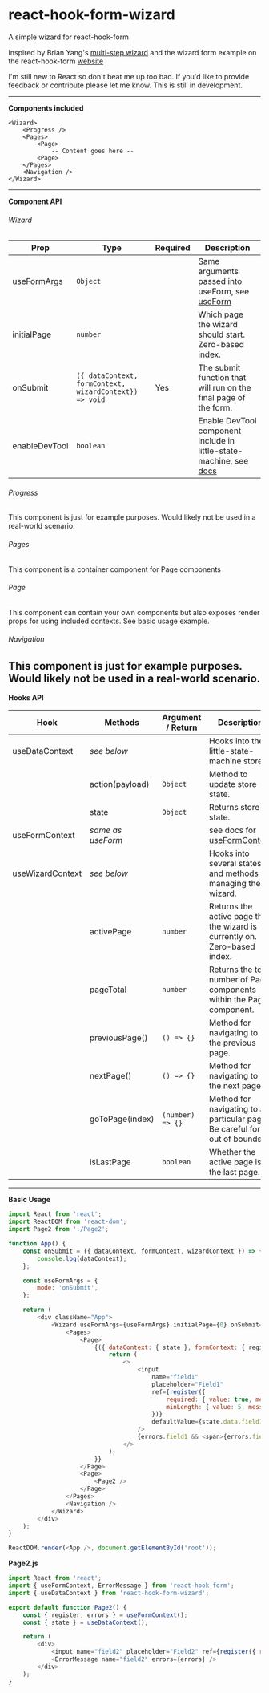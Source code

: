 # react-hook-form-wizard

A simple wizard for react-hook-form

Inspired by Brian Yang's [multi-step wizard](https://github.com/brianyang/react-hooks-multi-step-wizard) and the wizard form example on the react-hook-form [website](https://react-hook-form.com/advanced-usage#WizardFormFunnel)

I'm still new to React so don't beat me up too bad.
If you'd like to provide feedback or contribute please let me know.
This is still in development.

---

**Components included**

```
<Wizard>
    <Progress />
    <Pages>
        <Page>
            -- Content goes here --
        <Page>
    </Pages>
    <Navigation />
</Wizard>
```

---

**Component API**

###### Wizard

| Prop          | Type                                                   | Required | Description                                                                                                                         |
| ------------- | ------------------------------------------------------ | -------- | ----------------------------------------------------------------------------------------------------------------------------------- |
| useFormArgs   | `Object`                                               |          | Same arguments passed into useForm, see [useForm](https://react-hook-form.com/api#useForm)                                          |
| initialPage   | `number`                                               |          | Which page the wizard should start. Zero-based index.                                                                               |
| onSubmit      | `({ dataContext, formContext, wizardContext}) => void` | Yes      | The submit function that will run on the final page of the form.                                                                    |
| enableDevTool | `boolean`                                              |          | Enable DevTool component include in little-state-machine, see [docs](https://github.com/bluebill1049/little-state-machine#-example) |

###### Progress

This component is just for example purposes. Would likely not be used in a real-world scenario.

###### Pages

This component is a container component for Page components

###### Page

This component can contain your own components but also exposes render props for using included contexts. See basic usage example.

###### Navigation

## This component is just for example purposes. Would likely not be used in a real-world scenario.

**Hooks API**

| Hook             | Methods           | Argument / Return | Description                                                                   |
| ---------------- | ----------------- | ----------------- | ----------------------------------------------------------------------------- |
| useDataContext   | _see below_       |                   | Hooks into the little-state-machine store.                                    |
|                  | action(payload)   | `Object`          | Method to update store state.                                                 |
|                  | state             | `Object`          | Returns store state.                                                          |
| useFormContext   | _same as useForm_ |                   | see docs for [useFormContext](https://react-hook-form.com/api#useFormContext) |
| useWizardContext | _see below_       |                   | Hooks into several states and methods for managing the wizard.                |
|                  | activePage        | `number`          | Returns the active page that the wizard is currently on. Zero-based index.    |
|                  | pageTotal         | `number`          | Returns the total number of Page components within the Pages component.       |
|                  | previousPage()    | `() => {}`        | Method for navigating to the previous page.                                   |
|                  | nextPage()        | `() => {}`        | Method for navigating to the next page.                                       |
|                  | goToPage(index)   | `(number) => {}`  | Method for navigating to a particular page. Be careful for out of bounds.     |
|                  | isLastPage        | `boolean`         | Whether the active page is the last page.                                     |

---

**Basic Usage**

```javascript
import React from 'react';
import ReactDOM from 'react-dom';
import Page2 from './Page2';

function App() {
    const onSubmit = ({ dataContext, formContext, wizardContext }) => {
        console.log(dataContext);
    };

    const useFormArgs = {
        mode: 'onSubmit',
    };

    return (
        <div className="App">
            <Wizard useFormArgs={useFormArgs} initialPage={0} onSubmit={onSubmit} enableDevTool={true}>
                <Pages>
                    <Page>
                        {({ dataContext: { state }, formContext: { register, errors }, wizardContext }) => {
                            return (
                                <>
                                    <input
                                        name="field1"
                                        placeholder="Field1"
                                        ref={register({
                                            required: { value: true, message: 'Required' },
                                            minLength: { value: 5, message: 'Please enter at least 5 characters' },
                                        })}
                                        defaultValue={state.data.field1}
                                    />
                                    {errors.field1 && <span>{errors.field1.message}</span>}
                                </>
                            );
                        }}
                    </Page>
                    <Page>
                        <Page2 />
                    </Page>
                </Pages>
                <Navigation />
            </Wizard>
        </div>
    );
}

ReactDOM.render(<App />, document.getElementById('root'));
```

**Page2.js**

```javascript
import React from 'react';
import { useFormContext, ErrorMessage } from 'react-hook-form';
import { useDataContext } from 'react-hook-form-wizard';

export default function Page2() {
    const { register, errors } = useFormContext();
    const { state } = useDataContext();

    return (
        <div>
            <input name="field2" placeholder="Field2" ref={register({ required: 'This is required' })} defaultValue={state.data.field2} />
            <ErrorMessage name="field2" errors={errors} />
        </div>
    );
}
```

